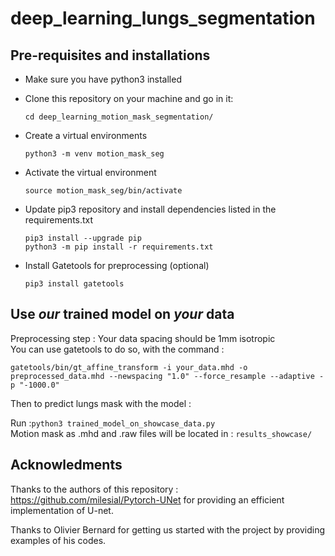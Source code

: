 # deep_learning_lungs_segmentation

## Pre-requisites and installations

* Make sure you have python3 installed  

* Clone this repository on your machine and go in it:  

    `cd deep_learning_motion_mask_segmentation/`  

* Create a virtual environments  

    `python3 -m venv motion_mask_seg`  

* Activate the virtual environment  

    `source motion_mask_seg/bin/activate`  

* Update pip3 repository and install dependencies listed in the requirements.txt  

    `pip3 install --upgrade pip`  
    `python3 -m pip install -r requirements.txt`  

* Install Gatetools for preprocessing (optional)

    `pip3 install gatetools`  

## Use *our* trained model on *your* data

Preprocessing step : Your data spacing should be 1mm isotropic  
You can use gatetools to do so, with the command :  

`gatetools/bin/gt_affine_transform -i your_data.mhd -o preprocessed_data.mhd --newspacing "1.0" --force_resample --adaptive -p "-1000.0"`

Then to predict lungs mask with the model :

   Run :`python3 trained_model_on_showcase_data.py`  
   Motion mask as .mhd and .raw files will be located in : `results_showcase/`  
  


## Acknowledments

Thanks to the authors of this repository : https://github.com/milesial/Pytorch-UNet for providing an efficient implementation of U-net.  

Thanks to Olivier Bernard for getting us started with the project by providing examples of his codes.
